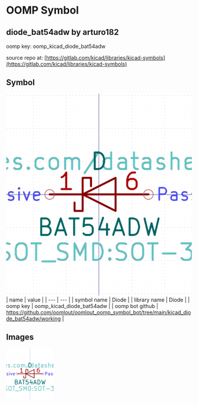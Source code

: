 # OOMP Symbol  
## diode_bat54adw  by arturo182  
  
oomp key: oomp_kicad_diode_bat54adw  
  
source repo at: [https://gitlab.com/kicad/libraries/kicad-symbols](https://gitlab.com/kicad/libraries/kicad-symbols)  
## Symbol  
  
[![working.png](working_600.png)](working.png)  
| name | value | 
| --- | --- | 
| symbol name | Diode | 
| library name | Diode | 
| oomp key | oomp_kicad_diode_bat54adw | 
| oomp bot github | https://github.com/oomlout/oomlout_oomp_symbol_bot/tree/main/kicad_diode_bat54adw/working | 
## Images  
  
[![working.png](working_140.png)](working.png)  
